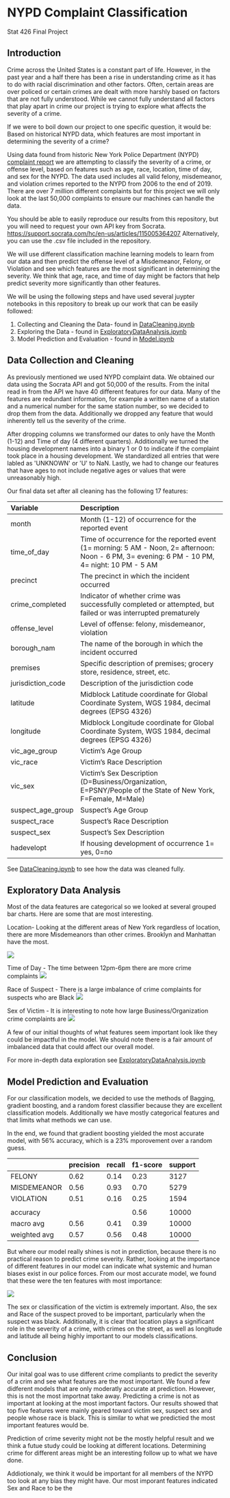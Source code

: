 # NYPD Complaint Classification
Stat 426 Final Project

## Introduction
Crime across the United States is a constant part of life. However, in the past year and a half there has been a rise in understanding crime as it has to do with racial discrimination and other factors. Often, certain areas are over policed or certain crimes are dealt with more harshly based on factors that are not fully understood. While we cannot fully understand all factors that play apart in crime our project is trying to explore what affects the severity of a crime.

If we were to boil down our project to one specific question, it would be:
Based on historical NYPD data, which features are most important in determining the severity of a crime?

Using data found from historic New York Police Department (NYPD) [complaint report](https://data.cityofnewyork.us/Public-Safety/NYPD-Complaint-Data-Historic/qgea-i56i ) we are attempting to classify the severity of a crime, or offense level, based on features such as age, race, location, time of day, and sex for the NYPD. The data used includes all valid felony, misdemeanor, and violation crimes reported to the NYPD from 2006 to the end of 2019. There are over 7 million different complaints but for this project we will only look at the last 50,000 complaints to ensure our machines can handle the data.

You should be able to easily reproduce our results from this repository, but you will need to request your own API key from Socrata.
https://support.socrata.com/hc/en-us/articles/115005364207
Alternatively, you can use the .csv file included in the repository.

We will use different classification machine learning models to learn from our data and then predict the offense level of a Misdemeanor, Felony, or Violation and see which features are the most significant in determining the severity. We think that age, race, and time of day might be factors that help predict severity more significantly than other features.

We will be using the following steps and have used several juypter notebooks in this repository to break up our work that can be easily followed:
1. Collecting and Cleaning the Data- found in  [DataCleaning.ipynb](https://github.com/18katesmit/NYPDComplaintClassification/blob/main/DataCleaning.ipynb)
2. Exploring the Data - found in [ExploratoryDataAnalysis.ipynb](https://github.com/18katesmit/NYPDComplaintClassification/blob/main/ExploratoryDataAnalysis%20.ipynb)
3. Model Prediction and Evaluation - found in [Model.ipynb](https://github.com/18katesmit/NYPDComplaintClassification/blob/main/Model.ipynb)

## Data Collection and Cleaning
As previously mentioned we used NYPD complaint data. We obtained our data using the Socrata API and got 50,000 of the results. From the inital read in from the API we have 40 different features for our data. Many of the features are redundant information, for example a written name of a station and a numerical number for the same station number, so we decided to drop them from the data. Additionally we dropped any feature that would inherently tell us the severity of the crime. 

After dropping columns we transformed our dates to only have the Month (1-12) and Time of day (4 different quarters). Additionally we turned the housing development names into a binary 1 or 0 to indicate if the complaint took place in a housing development. We standardized all entries that were labled as 'UNKNOWN' or 'U' to NaN. Lastly, we had to change our features that have ages to not include negative ages or values that were unreasonably high. 

Our final data set after all cleaning has the following 17 features:

|Variable|Description|
|:-|:-|
|month|Month (1-12) of occurrence for the reported event|
|time_of_day|Time of occurrence for the reported event (1= morning: 5 AM - Noon, 2= afternoon: Noon - 6 PM, 3= evening: 6 PM - 10 PM, 4= night: 10 PM - 5 AM|
|precinct|  The precinct in which the incident occurred |                   
|crime_completed|Indicator of whether crime was successfully completed or attempted, but failed or was interrupted prematurely |
|offense_level   |     Level of offense: felony, misdemeanor, violation|     
|borough_nam        |       The name of the borough in which the incident occurred|
|premises   |      Specific description of premises; grocery store, residence, street, etc.|
|jurisdiction_code       |       Description of the jurisdiction code|
|latitude    |Midblock Latitude coordinate for Global Coordinate System, WGS 1984, decimal degrees (EPSG 4326)| 
|longitude   |Midblock Longitude coordinate for Global Coordinate System, WGS 1984, decimal degrees (EPSG 4326)
|vic_age_group       |  Victim’s Age Group| 
|vic_race             |   Victim’s Race Description|
|vic_sex        |Victim’s Sex Description (D=Business/Organization, E=PSNY/People of the State of New York, F=Female, M=Male)|
|suspect_age_group    |  Suspect’s Age Group |
|suspect_race          | Suspect’s Race Description|
|suspect_sex            | Suspect’s Sex Description |
|hadevelopt        |If housing development of occurrence 1= yes, 0=no|

See [DataCleaning.ipynb](https://github.com/18katesmit/NYPDComplaintClassification/blob/main/DataCleaning.ipynb) to see how the data was cleaned fully.


## Exploratory Data Analysis

Most of the data features are categorical so we looked at several grouped bar charts. Here are some that are most interesting.

Location- Looking at the different areas of New York regardless of location, there are more Misdemeanors than other crimes. Brooklyn and Manhattan have the most.

![](https://github.com/18katesmit/NYPDComplaintClassification/blob/main/Images/newplot%20(1).png)

Time of Day - The time between 12pm-6pm there are more crime complaints 
![](https://github.com/18katesmit/NYPDComplaintClassification/blob/main/Images/newplot%20(5).png)


Race of Suspect - There is a large imbalance of crime complaints for suspects who are Black
![](https://github.com/18katesmit/NYPDComplaintClassification/blob/main/Images/newplot%20(6).png)

Sex of Victim - It is interesting to note how large Business/Organization crime complaints are
![](https://github.com/18katesmit/NYPDComplaintClassification/blob/main/Images/newplot%20(7).png)

A few of our initial thoughts of what features seem important look like they could be impactful in the model. We should note there is a fair amount of imbalanced data that could affect our overall model. 

For more in-depth data exploration see [ExploratoryDataAnalysis.ipynb](https://github.com/18katesmit/NYPDComplaintClassification/blob/main/ExploratoryDataAnalysis%20.ipynb)



## Model Prediction and Evaluation

For our classification models, we decided to use the methods of Bagging, gradient boosting, and a random forest classifier because they are excellent classification models. Additionally we have mostly categorical features and that limits what methods we can use.

In the end, we found that gradient boosting yielded the most accurate model, with 56% accuracy, which is a 23% mporovement over a random guess.

||precision|recall|f1-score|support|
|:-|:-|:-|:-|:-|
|FELONY|0.62|0.14|0.23|3127|
|MISDEMEANOR|0.56|0.93|0.70|5279|
|VIOLATION|0.51|0.16|0.25|1594|
||||||
|accuracy|||0.56|10000|
|macro avg|0.56|0.41|0.39|10000|
|weighted avg|0.57|0.56|0.48|10000|


But where our model really shines is not in prediction, because there is no practical reason to predict crime severity. Rather, looking at the importance of different features in our model can indicate what systemic and human biases exist in our police forces. From our most accurate model, we found that these were the ten features with most importance:

![](https://github.com/18katesmit/NYPDComplaintClassification/blob/main/Images/gbImportance.png)

The sex or classification of the victim is extremely important. Also, the sex and Race of the suspect proved to be important, particularly when the suspect was black. Additionally, it is clear that location plays a significant role in the severity of a crime, with crimes on the street, as well as longitude and latitude all being highly important to our models classifications. 

## Conclusion

Our inital goal was to use different crime compliants to predict the severity of a crim and see what features are the most important. We found a few didferent models that are only moderatly accurate at prediction. However, this is not the most importnat take away. Predicting a crime is not as important at looking at the most important factors. Our results showed that top five features were mainly geared toward victim sex, suspect sex and people whose race is black.  This is similar to what we predictied the most important features would be. 

Prediction of crime severity might not be the mostly helpful result and we think a futue study could be looking at different locations. Determining crime for different areas might be an interesting follow up to what we have done.

Addiotionaly, we think it would be important for all members of the NYPD too look at any bias they might have. Our most imporant features indicated Sex and Race to be the 









